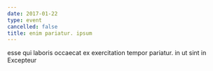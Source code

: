 ```yaml
---
date: 2017-01-22
type: event
cancelled: false
title: enim pariatur. ipsum
---
```

esse qui laboris occaecat ex exercitation tempor pariatur. in ut sint in Excepteur